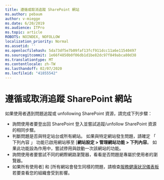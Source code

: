 ```yaml
---
title: 遵循或取消追蹤 SharePoint 網站
ms.author: pebaum
author: v-miegge
ms.date: 6/20/2019
ms.audience: ITPro
ms.topic: article
ROBOTS: NOINDEX, NOFOLLOW
localization_priority: Normal
ms.assetid: ''
ms.openlocfilehash: 5da73df5e7b09faf13fcf911dcc11a6e11540497
ms.sourcegitcommit: 1e66f4850b0f06db1d1be82dc97f849abca80d38
ms.translationtype: MT
ms.contentlocale: zh-TW
ms.lasthandoff: 02/07/2020
ms.locfileid: "41855542"
---
```

# <a name="follow-or-un-follow-a-sharepoint-site"></a>遵循或取消追蹤 SharePoint 網站

如果使用者遇到問題追蹤或 unfollowing SharePoint 資源，請完成下列步驟：

* 詢問使用者要登出回 SharePoint 登入並嘗試追蹤/unfollow SharePoint 資源的相同步驟。
* 判斷問題是否與特定站台或所有網站。 如果與特定網站發生問題，請確定 「 下列內容 」 功能已啟用網站移至 [**網站設定 > 管理網站功能 > 下列內容**。 如果此功能設為作用中，嘗試停用與啟動一次該網站的功能。
* 詢問使用者要嘗試不同的網際網路瀏覽器，看看是否問題是專屬於使用者的瀏覽器。
* 如果所有使用者] 和 [所有網站會發生同樣的問題，請檢查[服務健康狀況儀表板](https://admin.microsoft.com/AdminPortal/Home#/servicehealth)若要查看您的組織會受到影響。
